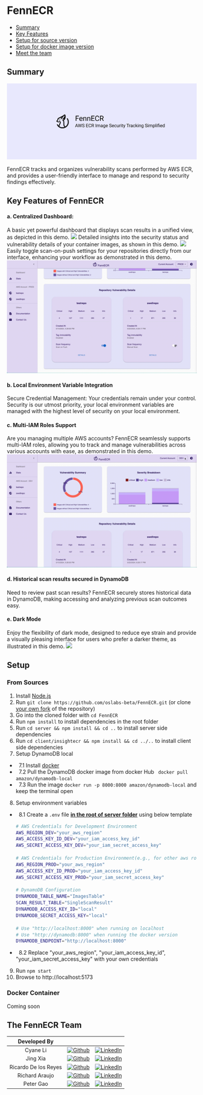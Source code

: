 # FennECR

- [Summary](#summary)
- [Key Features](#key-features-of-fennecr)
- [Setup for source version](#from-sources)
- [Setup for docker image version](#docker-container)
- [Meet the team](#the-fennecr-team)

## Summary

![](https://github.com/oslabs-beta/FennECR/blob/main/client/insightecr/Public/FennecrBanner.png?raw=true)

FennECR tracks and organizes vulnerability scans performed by AWS ECR, and provides a user-friendly interface to manage and respond to security findings effectively.

## Key Features of FennECR

#### a. Centralized Dashboard:

A basic yet powerful dashboard that displays scan results in a unified view, as depicted in this demo.
![](https://github.com/oslabs-beta/FennECR/blob/main/client/insightecr/Public/DashboardDemo.gif?raw=true)
Detailed insights into the security status and vulnerability details of your container images, as shown in this demo.
![](https://github.com/oslabs-beta/FennECR/blob/main/client/insightecr/Public/RepoAndImagDetailsDemo.gif?raw=true)
Easily toggle scan-on-push settings for your repositories directly from our interface, enhancing your workflow as demonstrated in this demo.
![](https://github.com/oslabs-beta/FennECR/blob/main/client/insightecr/Public/ScanOnPushDemo.gif?raw=true)

#### b. Local Environment Variable Integration

Secure Credential Management: Your credentials remain under your control. Security is our utmost priority, your local environment variables are managed with the highest level of security on your local environment.

#### c. Multi-IAM Roles Support

Are you managing multiple AWS accounts? FennECR seamlessly supports multi-IAM roles, allowing you to track and manage vulnerabilities across various accounts with ease, as demonstrated in this demo.
![](https://github.com/oslabs-beta/FennECR/blob/main/client/insightecr/Public/AccountSwitchingDemo.gif?raw=true)

#### d. Historical scan results secured in DynamoDB

Need to review past scan results? FennECR securely stores historical data in DynamoDB, making accessing and analyzing previous scan outcomes easy.

#### e. Dark Mode

Enjoy the flexibility of dark mode, designed to reduce eye strain and provide a visually pleasing interface for users who prefer a darker theme, as illustrated in this demo.
![](https://github.com/oslabs-beta/FennECR/blob/main/client/insightecr/Public/DarkModeDemo.gif?raw=true)

## Setup

### From Sources

1. Install [Node.js](https://nodejs.org/en/download/package-manager)
2. Run `git clone https://github.com/oslabs-beta/FennECR.git` (or clone [your own fork](https://github.com/oslabs-beta/FennECR/fork) of the repository)
3. Go into the cloned folder with `cd FennECR`
4. Run `npm install` to install dependencies in the root folder
5. Run `cd server && npm install && cd ..` to install server side dependencies
6. Run `cd client/insightecr && npm install && cd ../..` to install client side dependencies
7. Setup DynamoDB local

- &nbsp; 7.1 Install [docker](https://www.docker.com/)
- &nbsp; 7.2 Pull the DynamoDB docker image from docker Hub ` docker pull amazon/dynamodb-local`
- &nbsp; 7.3 Run the image `docker run -p 8000:8000 amazon/dynamodb-local` and keep the terminal open

8. Setup environment variables

- &nbsp; 8.1 Create a `.env` file <strong><u>in the root of server folder</u></strong> using below template

  ```sh
  # AWS Credentials for Development Environment
  AWS_REGION_DEV="your_aws_region"
  AWS_ACCESS_KEY_ID_DEV="your_iam_access_key_id"
  AWS_SECRET_ACCESS_KEY_DEV="your_iam_secret_access_key"

  # AWS Credentials for Production Environment(e.g., for other aws roles or accounts, you can replace DEV or PROD with other string)
  AWS_REGION_PROD="your_aws_region"
  AWS_ACCESS_KEY_ID_PROD="your_iam_access_key_id"
  AWS_SECRET_ACCESS_KEY_PROD="your_iam_secret_access_key"

  # DynamoDB Configuration
  DYNAMODB_TABLE_NAME="ImagesTable"
  SCAN_RESULT_TABLE="SingleScanResult"
  DYNAMODB_ACCESS_KEY_ID="local"
  DYNAMODB_SECRET_ACCESS_KEY="local"

  # Use "http://localhost:8000" when running on localhost
  # Use "http://dynamodb:8000" when running the docker version
  DYNAMODB_ENDPOINT="http://localhost:8000"
  ```

- &nbsp; 8.2 Replace "your_aws_region", "your_iam_access_key_id", "your_iam_secret_access_key" with your own credentials

9. Run `npm start`
10. Browse to http://localhost:5173

### Docker Container

Coming soon

## The FennECR Team

|     Developed By     |                                                                                                                                               |                                                                                                                                               |
| :------------------: | :-------------------------------------------------------------------------------------------------------------------------------------------: | :-------------------------------------------------------------------------------------------------------------------------------------------: |
|       Cyane Li       |   [![Github](https://img.shields.io/badge/github-%23121011.svg?style=for-the-badge&logo=github&logoColor=white)](https://github.com/CyaneL)   |      [![LinkedIn](https://img.shields.io/badge/LinkedIn-%230077B5.svg?logo=linkedin&logoColor=white)](https://www.linkedin.com/in/q-li/)      |
|       Jing Xia       |   [![Github](https://img.shields.io/badge/github-%23121011.svg?style=for-the-badge&logo=github&logoColor=white)](https://github.com/jxia03)   |    [![LinkedIn](https://img.shields.io/badge/LinkedIn-%230077B5.svg?logo=linkedin&logoColor=white)](https://www.linkedin.com/in/jingxia03)    |
| Ricardo De los Reyes |  [![Github](https://img.shields.io/badge/github-%23121011.svg?style=for-the-badge&logo=github&logoColor=white)](https://github.com/rickyd88)  |   [![LinkedIn](https://img.shields.io/badge/LinkedIn-%230077B5.svg?logo=linkedin&logoColor=white)](https://www.linkedin.com/in/ricardodlr)    |
|    Richard Araujo    |   [![Github](https://img.shields.io/badge/github-%23121011.svg?style=for-the-badge&logo=github&logoColor=white)](https://github.com/rcad14)   | [![LinkedIn](https://img.shields.io/badge/LinkedIn-%230077B5.svg?logo=linkedin&logoColor=white)](https://www.linkedin.com/in/richard-araujo/) |
|      Peter Gao       | [![Github](https://img.shields.io/badge/github-%23121011.svg?style=for-the-badge&logo=github&logoColor=white)](https://github.com/petergaoxl) |  [![LinkedIn](https://img.shields.io/badge/LinkedIn-%230077B5.svg?logo=linkedin&logoColor=white)](https://www.linkedin.com/in/xiaolei-gao/)   |
